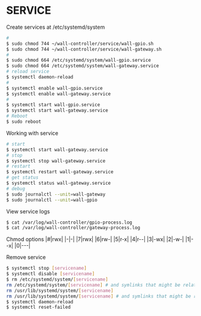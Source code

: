# SERVICE
Create services at /etc/systemd/system
```sh
#
$ sudo chmod 744 ~/wall-controller/service/wall-gpio.sh
$ sudo chmod 744 ~/wall-controller/service/wall-gateway.sh
#
$ sudo chmod 664 /etc/systemd/system/wall-gpio.service
$ sudo chmod 664 /etc/systemd/system/wall-gateway.service
# reload service
$ systemctl daemon-reload
#
$ systemctl enable wall-gpio.service
$ systemctl enable wall-gateway.service
#
$ systemctl start wall-gpio.service
$ systemctl start wall-gateway.service
# Reboot
$ sudo reboot
```
Working with service
```sh
# start
$ systemctl start wall-gateway.service
# stop
$ systemctl stop wall-gateway.service
# restart
$ systemctl restart wall-gateway.service
# get status
$ systemctl status wall-gateway.service
# debug
$ sudo journalctl --unit=wall-gateway
$ sudo journalctl --unit=wall-gpio
```
View service logs
```sh
$ cat /var/log/wall-controller/gpio-process.log
$ cat /var/log/wall-controller/gateway-process.log
```

Chmod options
|#|rwx|
|-|-|
|7|rwx|
|6|rw-|
|5|r-x|
|4|r--|
|3|-wx|
|2|-w-|
|1|--x|
|0|---|

Remove service
```sh
$ systemctl stop [servicename]
$ systemctl disable [servicename]
$ rm /etc/systemd/system/[servicename]
rm /etc/systemd/system/[servicename] # and symlinks that might be related
rm /usr/lib/systemd/system/[servicename] 
rm /usr/lib/systemd/system/[servicename] # and symlinks that might be related
$ systemctl daemon-reload
$ systemctl reset-failed
```